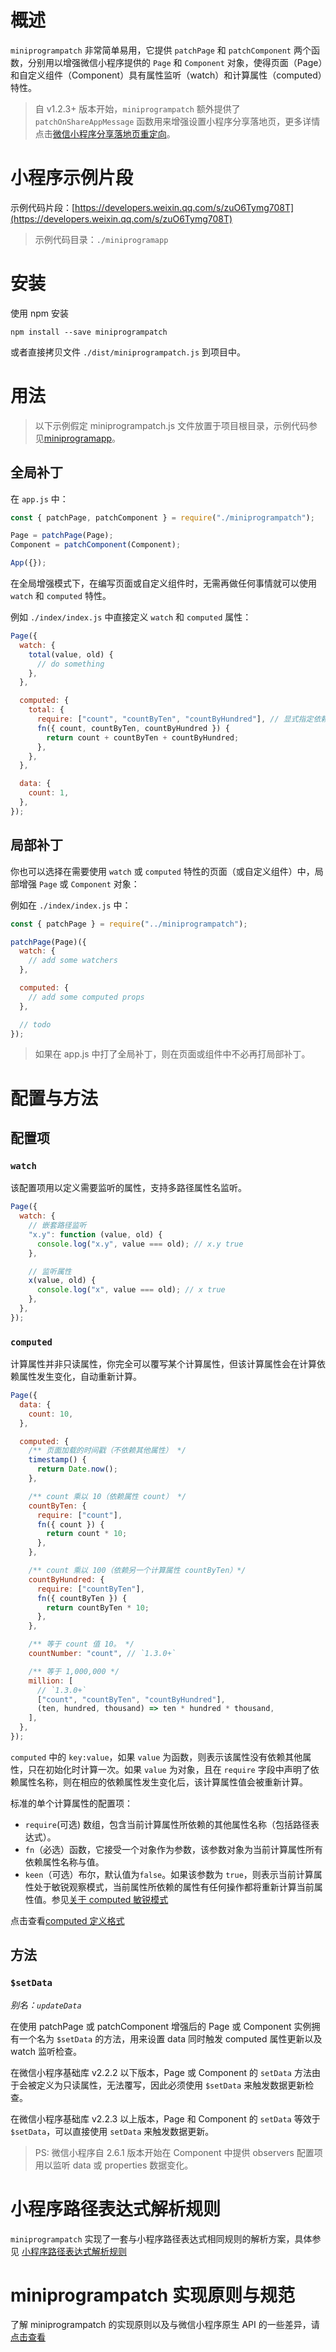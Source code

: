 # 概述

`miniprogrampatch` 非常简单易用，它提供 `patchPage` 和 `patchComponent` 两个函数，分别用以增强微信小程序提供的 `Page` 和 `Component` 对象，使得页面（Page）和自定义组件（Component）具有属性监听（watch）和计算属性（computed）特性。

> 自 v1.2.3+ 版本开始，`miniprogrampatch` 额外提供了 `patchOnShareAppMessage` 函数用来增强设置小程序分享落地页，更多详情点击[微信小程序分享落地页重定向](./docs/patchonshareappmessage.md)。

# 小程序示例片段

示例代码片段：[https://developers.weixin.qq.com/s/zuO6Tymg708T](https://developers.weixin.qq.com/s/zuO6Tymg708T)

> 示例代码目录：`./miniprogramapp`

# 安装

使用 npm 安装

```
npm install --save miniprogrampatch
```

或者直接拷贝文件 `./dist/miniprogrampatch.js` 到项目中。

# 用法

> 以下示例假定 miniprogrampatch.js 文件放置于项目根目录，示例代码参见[miniprogramapp](https://developers.weixin.qq.com/s/zuO6Tymg708T)。

## 全局补丁

在 `app.js` 中：

```js
const { patchPage, patchComponent } = require("./miniprogrampatch");

Page = patchPage(Page);
Component = patchComponent(Component);

App({});
```

在全局增强模式下，在编写页面或自定义组件时，无需再做任何事情就可以使用 `watch` 和 `computed` 特性。

例如 `./index/index.js` 中直接定义 `watch` 和 `computed` 属性：

```js
Page({
  watch: {
    total(value, old) {
      // do something
    },
  },

  computed: {
    total: {
      require: ["count", "countByTen", "countByHundred"], // 显式指定依赖属性
      fn({ count, countByTen, countByHundred }) {
        return count + countByTen + countByHundred;
      },
    },
  },

  data: {
    count: 1,
  },
});
```

## 局部补丁

你也可以选择在需要使用 `watch` 或 `computed` 特性的页面（或自定义组件）中，局部增强 `Page` 或 `Component` 对象：

例如在 `./index/index.js` 中：

```js
const { patchPage } = require("../miniprogrampatch");

patchPage(Page)({
  watch: {
    // add some watchers
  },

  computed: {
    // add some computed props
  },

  // todo
});
```

> 如果在 app.js 中打了全局补丁，则在页面或组件中不必再打局部补丁。

# 配置与方法

## 配置项

### `watch`

该配置项用以定义需要监听的属性，支持多路径属性名监听。

```js
Page({
  watch: {
    // 嵌套路径监听
    "x.y": function (value, old) {
      console.log("x.y", value === old); // x.y true
    },

    // 监听属性
    x(value, old) {
      console.log("x", value === old); // x true
    },
  },
});
```

### `computed`

计算属性并非只读属性，你完全可以覆写某个计算属性，但该计算属性会在计算依赖属性发生变化，自动重新计算。

```js
Page({
  data: {
    count: 10,
  },

  computed: {
    /** 页面加载的时间戳（不依赖其他属性） */
    timestamp() {
      return Date.now();
    },

    /** count 乘以 10（依赖属性 count） */
    countByTen: {
      require: ["count"],
      fn({ count }) {
        return count * 10;
      },
    },

    /** count 乘以 100（依赖另一个计算属性 countByTen）*/
    countByHundred: {
      require: ["countByTen"],
      fn({ countByTen }) {
        return countByTen * 10;
      },
    },

    /** 等于 count 值 10。 */
    countNumber: "count", // `1.3.0+`

    /** 等于 1,000,000 */
    million: [
      // `1.3.0+`
      ["count", "countByTen", "countByHundred"],
      (ten, hundred, thousand) => ten * hundred * thousand,
    ],
  },
});
```

`computed` 中的 `key:value`，如果 `value` 为函数，则表示该属性没有依赖其他属性，只在初始化时计算一次。如果 `value` 为对象，且在 `require` 字段中声明了依赖属性名称，则在相应的依赖属性发生变化后，该计算属性值会被重新计算。

标准的单个计算属性的配置项：

- `require`(可选) 数组，包含当前计算属性所依赖的其他属性名称（包括路径表达式）。
- `fn`（必选）函数，它接受一个对象作为参数，该参数对象为当前计算属性所有依赖属性名称与值。
- `keen`（可选）布尔，默认值为`false`。如果该参数为 `true`，则表示当前计算属性处于敏锐观察模式，当前属性所依赖的属性有任何操作都将重新计算当前属性值。参见[关于 computed 敏锐模式](./docs/about_keen.md)

点击查看[computed 定义格式](./docs/computed.md)

## 方法

### `$setData`

_别名：`updateData`_

在使用 patchPage 或 patchComponent 增强后的 Page 或 Component 实例拥有一个名为 `$setData` 的方法，用来设置 data 同时触发 computed 属性更新以及 watch 监听检查。

在微信小程序基础库 v2.2.2 以下版本，Page 或 Component 的 `setData` 方法由于会被定义为只读属性，无法覆写，因此必须使用 `$setData` 来触发数据更新检查。

在微信小程序基础库 v2.2.3 以上版本，Page 和 Component 的 `setData` 等效于 `$setData`，可以直接使用 `setData` 来触发数据更新。

> PS: 微信小程序自 2.6.1 版本开始在 Component 中提供 observers 配置项用以监听 data 或 properties 数据变化。

# 小程序路径表达式解析规则

`miniprogrampatch` 实现了一套与小程序路径表达式相同规则的解析方案，具体参见 [小程序路径表达式解析规则](./docs/the_rule_of_parsing_path.md)

# miniprogrampatch 实现原则与规范

了解 miniprogrampatch 的实现原则以及与微信小程序原生 API 的一些差异，请[点击查看](./docs/principle_and_specification_of_implementation.md)
